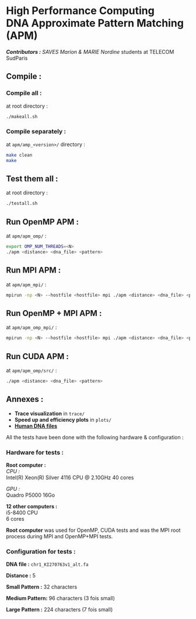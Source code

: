 # High Performance Computing<br>DNA Approximate Pattern Matching (APM)

***Contributors :***
*SAVES Marion & MARIE Nordine* students at TELECOM SudParis

## Compile :

### Compile all :

at root directory :  

```bash
./makeall.sh
```

### Compile separately :

at `apm/amp_<version>/` directory :

```bash
make clean
make
```

## Test them all :  

at root directory : 

```bash
./testall.sh
```

## Run OpenMP APM :

at `apm/apm_omp/` :

```bash
export OMP_NUM_THREADS=<N>
./apm <distance> <dna_file> <pattern>
```


## Run MPI APM :

at `apm/apm_mpi/` :

```bash
mpirun -np <N> --hostfile <hostfile> mpi ./apm <distance> <dna_file> <pattern>
```

## Run OpenMP + MPI APM :

at `apm/apm_omp_mpi/` :

```bash
mpirun -np <N> --hostfile <hostfile> mpi ./apm <distance> <dna_file> <pattern>
```

## Run CUDA APM :

at `apm/apm_omp/src/` :

```bash
./apm <distance> <dna_file> <pattern>
```

## Annexes :

- **Trace visualization** in `trace/` 
- **Speed up and efficiency plots** in `plots/`
- [**Human DNA files**](http://hgdownload.cse.ucsc.edu/goldenPath/hg38/chromosomes/)

All the tests have been done with the following hardware & configuration :

### Hardware for tests :

**Root computer :**  
*CPU :*   
Intel(R) Xeon(R) Silver 4116 CPU @ 2.10GHz
40 cores

*GPU :*  
Quadro P5000 16Go

**12 other computers :**  
i5-8400 CPU  
6 cores

**Root computer** was used for OpenMP, CUDA tests and was the MPI root process during MPI and OpenMP+MPI tests.

### Configuration for tests :

**DNA file :** `chr1_KI270763v1_alt.fa`

**Distance :** 5

**Small Pattern :** 32 characters

**Medium Pattern:** 96 characters (3 fois small)

**Large Pattern :** 224 characters (7 fois small)









